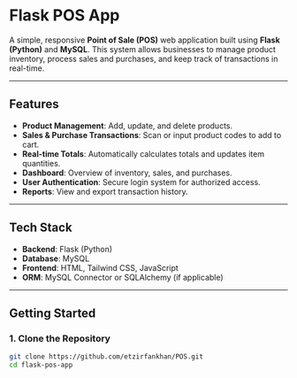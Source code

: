 # Flask POS App

A simple, responsive **Point of Sale (POS)** web application built using **Flask (Python)** and **MySQL**. This system allows businesses to manage product inventory, process sales and purchases, and keep track of transactions in real-time.

---

## Features

-  **Product Management**: Add, update, and delete products.
-  **Sales & Purchase Transactions**: Scan or input product codes to add to cart.
- **Real-time Totals**: Automatically calculates totals and updates item quantities.
- **Dashboard**: Overview of inventory, sales, and purchases.
- **User Authentication**: Secure login system for authorized access.
-  **Reports**: View and export transaction history.

---

##  Tech Stack

- **Backend**: Flask (Python)
- **Database**: MySQL
- **Frontend**: HTML, Tailwind CSS, JavaScript
- **ORM**: MySQL Connector or SQLAlchemy (if applicable)

---

## Getting Started

### 1. Clone the Repository

```bash
git clone https://github.com/etzirfankhan/POS.git
cd flask-pos-app
